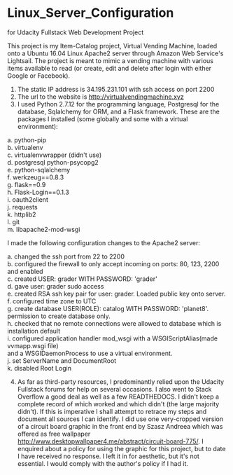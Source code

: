 # Linux_Server_Configuration
for Udacity Fullstack Web Development Project

This project is my Item-Catalog project, Virtual Vending Machine, loaded onto a 
Ubuntu 16.04 Linux Apache2 server through Amazon Web Service's Lightsail. The project
is meant to mimic a vending machine with various items available to read (or create, 
edit and delete after login with either Google or Facebook).

1. The static IP address is 34.195.231.101 with ssh access on port 2200
2. The url to the website is http://virtualvendingmachine.xyz
3. I used Python 2.7.12 for the programming language, Postgresql for the database, Sqlalchemy for ORM,
   and a Flask framework. These are the packages I installed (some globally and some with a
   virtual environment):

  a. python-pip<br>
  b. virtualenv<br>
  c. virtualenvwrapper (didn't use)<br>
  d. postgresql python-psycopg2<br>
  e. python-sqlalchemy<br>
  f. werkzeug==0.8.3<br>
  g. flask==0.9<br>
  h. Flask-Login==0.1.3<br>
  i. oauth2client<br>
  j. requests<br>
  k. httplib2<br>
  l. git<br>
  m. libapache2-mod-wsgi<br>
  
  I made the following configuration changes to the Apache2 server:
  
  a. changed the ssh port from 22 to 2200<br>
  b. configured the firewall to only accept incoming on ports: 80, 123, 2200 and enabled<br>
  c. created USER: grader WITH PASSWORD: 'grader'<br>
  d. gave user: grader sudo access<br>
  e. created RSA ssh key pair for user: grader. Loaded public key onto server.<br>
  f. configured time zone to UTC<br>
  g. create database USER(ROLE): catalog WITH PASSWORD: 'planet8'. permission to 
  	  create database only.<br>
  h. checked that no remote connections were allowed to database which is
     installation default<br>
  i. configured application handler mod_wsgi with a WSGIScriptAlias(made vvmapp.wsgi file)<br>
     and a WSGIDaemonProcess to use a virtual environment.<br>
  j. set ServerName and DocumentRoot<br>
  k. disabled Root Login<br>
  
  4. As far as third-party resources, I predominantly relied upon the Udacity Fullstack forums for help
     on several occasions.  I also went to Stack Overflow a good deal as well as a few READTHEDOCS.
     I didn't keep a complete record of which worked and which didn't (the large majority didn't). If this is
     imperative I shall attempt to retrace my steps and document all sources I can identify. I did
     use one very-cropped version of a circuit board graphic in the front end by Szasz Andreea which was offered as
     free wallpaper http://www.desktopwallpaper4.me/abstract/circuit-board-775/. I enquired about a policy 
     for using the graphic for this project, but to date I have received no response. I left it in for aesthetic,
     but it's not essential. I would comply with the author's policy if I had it.
  
